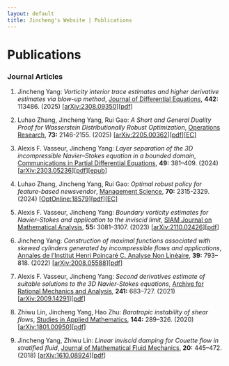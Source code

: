 ```yaml
---
layout: default
title: Jincheng's Website | Publications
---
```


# Publications

<div class="post" markdown="1">

<h3 id="journal-articles">Journal Articles</h3>

<ol>
    <li>
      <p>Jincheng Yang: <em>Vorticity interior trace estimates and higher derivative estimates via blow-up method</em>, <a href="https://www.sciencedirect.com/science/article/pii/S0022039625005133">Journal of Differential Equations</a>, <strong>442:</strong> 113486. (2025) [<a href="https://arxiv.org/abs/2308.09350">arXiv:2308.09350</a>][<a href="Vorticity interior trace estimates and higher derivative estimates via blow-up method.pdf">pdf</a>]</p>
    </li>
    <li>
      <p>Luhao Zhang, Jincheng Yang, Rui Gao: <em>A Short and General Duality Proof for Wasserstein Distributionally Robust Optimization</em>, <a href="https://doi.org/10.1287/opre.2023.0135">Operations Research</a>, <strong>73:</strong> 2146-2155. (2025) [<a href="https://arxiv.org/abs/2205.00362">arXiv:2205.00362</a>][<a href="A short and general duality proof for Wasserstein distributionally robust optimization.pdf">pdf</a>][<a href="A short and general duality proof for Wasserstein distributionally robust optimization-EC.pdf">EC</a>]</p>
    </li>
    <li>
      <p>Alexis F. Vasseur, Jincheng Yang: <em>Layer separation of the 3D incompressible Navier–Stokes equation in a bounded domain</em>, <a href="https://doi.org/10.1080/03605302.2024.2346146">Communications in Partial Differential Equations</a>, <strong>49:</strong> 381–409. (2024) [<a href="https://arxiv.org/abs/2303.05236">arXiv:2303.05236</a>][<a href="Layer separation of the 3D incompressible Navier Stokes equation in a bounded domain.pdf">pdf</a>][<a href="Layer separation of the 3D incompressible Navier Stokes equation in a bounded domain.epub">epub</a>]</p>
    </li>
    <li>
      <p>Luhao Zhang, Jincheng Yang, Rui Gao: <em>Optimal robust policy for feature-based newsvendor</em>, <a href="https://doi.org/10.1287/mnsc.2023.4810">Management Science</a>, <strong>70:</strong> 2315-2329. (2024) [<a href="https://optimization-online.org/?p=18579">OptOnline:18579</a>][<a href="Optimal Robust Policy for Feature-Based Newsvendor.pdf">pdf</a>][<a href="Optimal Robust Policy for Feature-Based Newsvendor-EC.pdf">EC</a>]</p>
    </li>
    <li>
      <p>Alexis F. Vasseur, Jincheng Yang: <em>Boundary vorticity estimates for Navier–Stokes and application to the inviscid limit</em>, <a href="https://doi.org/10.1137/22m1503567">SIAM Journal on Mathematical Analysis</a>, <strong>55:</strong> 3081–3107. (2023) [<a href="https://arxiv.org/abs/2110.02426">arXiv:2110.02426</a>][<a href="Boundary Vorticity Estimates for Navier-Stokes and Application to the Inviscid Limit.pdf">pdf</a>]</p>
    </li>
    <li>
      <p>Jincheng Yang: <em>Construction of maximal functions associated with skewed cylinders generated by incompressible flows and applications</em>, <a href="https://doi.org/10.4171/aihpc/20">Annales de l’Institut Henri Poincaré C. Analyse Non Linéaire</a>, <strong>39:</strong> 793–818. (2022) [<a href="https://arxiv.org/abs/2008.05588">arXiv:2008.05588</a>][<a href="Construction of Maximal Functions associated with Skewed Cylinders Generated by Incompressible Flows and Applications.pdf">pdf</a>]</p>
    </li>
    <li>
      <p>Alexis F. Vasseur, Jincheng Yang: <em>Second derivatives estimate of suitable solutions to the 3D Navier-Stokes equations</em>, <a href="https://doi.org/10.1007/s00205-021-01661-4">Archive for Rational Mechanics and Analysis</a>, <strong>241:</strong> 683–727. (2021) [<a href="https://arxiv.org/abs/2009.14291">arXiv:2009.14291</a>][<a href="Second Derivatives Estimate of Suitable Solutions to the 3D Navier–Stokes Equations.pdf">pdf</a>]</p>
    </li>
    <li>
      <p>Zhiwu Lin, Jincheng Yang, Hao Zhu: <em>Barotropic instability of shear flows</em>, <a href="https://doi.org/10.1111/sapm.12297">Studies in Applied Mathematics</a>, <strong>144:</strong> 289–326. (2020) [<a href="https://arxiv.org/abs/1801.00950">arXiv:1801.00950</a>][<a href="Barotropic Instability of Shear Flows.pdf">pdf</a>]</p>
    </li>
    <li>
      <p>Jincheng Yang, Zhiwu Lin: <em>Linear inviscid damping for Couette flow in stratified fluid</em>, <a href="https://doi.org/10.1007/s00021-017-0328-3">Journal of Mathematical Fluid Mechanics</a>, <strong>20:</strong> 445–472. (2018) [<a href="https://arxiv.org/abs/1610.08924">arXiv:1610.08924</a>][<a href="Linear Inviscid Damping for Couette Flow in Stratified Fluid.pdf">pdf</a>]</p>
    </li>
</ol>

</div>
